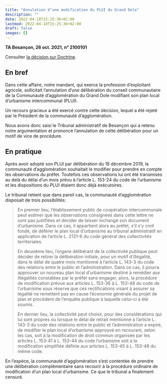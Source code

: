 ```yaml
---
title: "Annulation d’une modification du PLUI du Grand Dole"
description: ""
date: 2022-04-18T15:25:36+02:00
lastmod: 2022-04-18T15:25:36+02:00
draft: false
images: []
---
```


**TA Besançon, 26 oct. 2021, n° 2100101**

Consulter [la décision sur Doctrine](https://www.doctrine.fr/d/TA/Besancon/2021/UF70C91C3F3300607F99A).

## En bref

Dans cette affaire, notre mandant, qui exerce la profession d’exploitant agricole, sollicitait l’annulation d’une délibération du conseil communautaire de la Communauté d’agglomération du Grand Dole modifiant son plan local d’urbanisme intercommunal (PLUI).

Un recours gracieux a été exercé contre cette décision, lequel a été rejeté par le Président de la communauté d’agglomération.

Nous avons donc saisi le Tribunal administratif de Besançon qui a retenu notre argumentation et prononcé l’annulation de cette délibération pour un motif de vice de procédure.

## En pratique

Après avoir adopté son PLUI par délibération du 18 décembre 2019, la communauté d’agglomération souhaitait le modifier pour prendre en compte les observations du préfet. Toutefois ces observations lui ont été transmises au delà du délai d’un mois prévu à l’article L. 153-24 du code de l’urbanisme et les dispositions du PLUI étaient donc déjà exécutoires.

Le tribunal retient que dans pareil cas, la communauté d’agglomération disposait de trois possibilités:

> En premier lieu, l’établissement public de coopération intercommunale peut estimer que les observations consignées dans cette lettre ne sont pas justifiées et décider de laisser inchangé son document d’urbanisme. Dans ce cas, il appartient alors au préfet, s’il s’y croit fondé, de déférer le plan local d’urbanisme au tribunal administratif en application de l’article L. 2131-6 du code général des collectivités territoriales.
>
> En deuxième lieu, l’organe délibérant de la collectivité publique peut décider de retirer la délibération initiale, pour un motif d’illégalité, dans le délai de quatre mois mentionné à l’article L. 143-3 du code des relations entre le public et l’administration. Dans ce cas, il pourra approuver un nouveau plan local d’urbanisme destiné à remédier aux illégalités constatées par le préfet sans engager, alors, la procédure de modification prévue aux articles L. 153-36 à L. 153-48 du code de l’urbanisme sous réserve que ces rectifications visant à assurer sa légalité ne remettent pas en cause l’économie générale du projet de plan et procèdent de l’enquête publique à laquelle celui-ci a été soumis.
>
> En dernier lieu, la collectivité peut choisir, pour des considérations qui lui sont propres ou lorsque le délai de retrait mentionné à l’article L. 143-3 du code des relations entre le public et l’administration a expiré, de modifier le plan local d’urbanisme approuvé en recourant, selon les cas, soit à la modification de droit commun organisée par les articles L. 153-41 à L. 153-44 du code l’urbanisme soit à la modification simplifiée définie aux articles L. 153-45 à L. 153-48 du même code.

En l’espèce, la communauté d’agglomération s’est contentée de prendre une délibération complémentaire sans recourir à la procédure ordinaire de modification d’un plan local d’urbanisme. Ce que le tribunal a finalement censuré.

